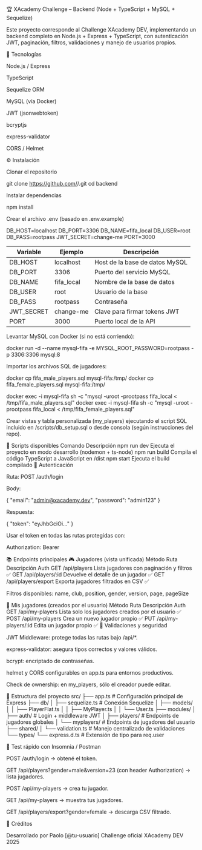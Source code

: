 🏆 XAcademy Challenge – Backend (Node + TypeScript + MySQL + Sequelize)

Este proyecto corresponde al Challenge XAcademy DEV, implementando un backend completo en Node.js + Express + TypeScript, con autenticación JWT, paginación, filtros, validaciones y manejo de usuarios propios.

🚀 Tecnologías

Node.js / Express

TypeScript

Sequelize ORM

MySQL (vía Docker)

JWT (jsonwebtoken)

bcryptjs

express-validator

CORS / Helmet

⚙️ Instalación

Clonar el repositorio

git clone https://github.com/<tu-usuario>/<nombre-repo>.git
cd backend


Instalar dependencias

npm install


Crear el archivo .env (basado en .env.example)

DB_HOST=localhost
DB_PORT=3306
DB_NAME=fifa_local
DB_USER=root
DB_PASS=rootpass
JWT_SECRET=change-me
PORT=3000

| Variable | Ejemplo | Descripción |
|-----------|----------|-------------|
| DB_HOST | localhost | Host de la base de datos MySQL |
| DB_PORT | 3306 | Puerto del servicio MySQL |
| DB_NAME | fifa_local | Nombre de la base de datos |
| DB_USER | root | Usuario de la base |
| DB_PASS | rootpass | Contraseña |
| JWT_SECRET | change-me | Clave para firmar tokens JWT |
| PORT | 3000 | Puerto local de la API |



Levantar MySQL con Docker (si no está corriendo):

docker run -d --name mysql-fifa -e MYSQL_ROOT_PASSWORD=rootpass -p 3306:3306 mysql:8


Importar los archivos SQL de jugadores:

docker cp fifa_male_players.sql mysql-fifa:/tmp/
docker cp fifa_female_players.sql mysql-fifa:/tmp/

docker exec -i mysql-fifa sh -c "mysql -uroot -prootpass fifa_local < /tmp/fifa_male_players.sql"
docker exec -i mysql-fifa sh -c "mysql -uroot -prootpass fifa_local < /tmp/fifa_female_players.sql"


Crear vistas y tabla personalizada (my_players) ejecutando el script SQL incluido en /scripts/db_setup.sql o desde consola (según instrucciones del repo).

🧩 Scripts disponibles
Comando	Descripción
npm run dev	Ejecuta el proyecto en modo desarrollo (nodemon + ts-node)
npm run build	Compila el código TypeScript a JavaScript en /dist
npm start	Ejecuta el build compilado
🔐 Autenticación

Ruta: POST /auth/login

Body:

{ "email": "admin@xacademy.dev", "password": "admin123" }


Respuesta:

{ "token": "eyJhbGciOi..." }


Usar el token en todas las rutas protegidas con:

Authorization: Bearer <token>

📚 Endpoints principales
🎮 Jugadores (vista unificada)
Método	Ruta	Descripción	Auth
GET	/api/players	Lista jugadores con paginación y filtros	✅
GET	/api/players/:id	Devuelve el detalle de un jugador	✅
GET	/api/players/export	Exporta jugadores filtrados en CSV	✅

Filtros disponibles:
name, club, position, gender, version, page, pageSize

👤 Mis jugadores (creados por el usuario)
Método	Ruta	Descripción	Auth
GET	/api/my-players	Lista solo los jugadores creados por el usuario	✅
POST	/api/my-players	Crea un nuevo jugador propio	✅
PUT	/api/my-players/:id	Edita un jugador propio	✅
🧠 Validaciones y seguridad

JWT Middleware: protege todas las rutas bajo /api/*.

express-validator: asegura tipos correctos y valores válidos.

bcrypt: encriptado de contraseñas.

helmet y CORS configurables en app.ts para entornos productivos.

Check de ownership: en my_players, sólo el creador puede editar.

📂 Estructura del proyecto
src/
├── app.ts                         # Configuración principal de Express
├── db/
│   ├── sequelize.ts                # Conexión Sequelize
│   ├── models/
│   │   ├── PlayerFlat.ts
│   │   ├── MyPlayer.ts
│   │   └── User.ts
├── modules/
│   ├── auth/                       # Login + middleware JWT
│   ├── players/                    # Endpoints de jugadores globales
│   └── myplayers/                  # Endpoints de jugadores del usuario
├── shared/
│   └── validation.ts               # Manejo centralizado de validaciones
└── types/
    └── express.d.ts                # Extensión de tipo para req.user

🧪 Test rápido con Insomnia / Postman

POST /auth/login → obtené el token.

GET /api/players?gender=male&version=23 (con header Authorization) → lista jugadores.

POST /api/my-players → crea tu jugador.

GET /api/my-players → muestra tus jugadores.

GET /api/players/export?gender=female → descarga CSV filtrado.

🧾 Créditos

Desarrollado por Paolo [@tu-usuario]
Challenge oficial XAcademy DEV 2025